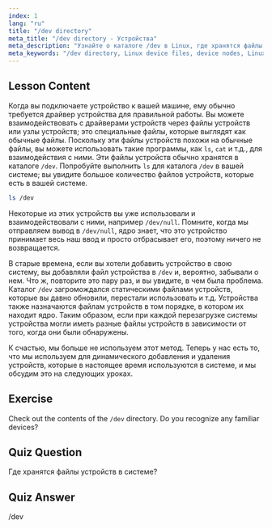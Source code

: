 ```yaml
---
index: 1
lang: "ru"
title: "/dev directory"
meta_title: "/dev directory - Устройства"
meta_description: "Узнайте о каталоге /dev в Linux, где хранятся файлы устройств. Разберитесь с узлами устройств и способами взаимодействия с ними. Исследуйте /dev с помощью ls. Руководство для начинающих по Linux."
meta_keywords: "/dev directory, Linux device files, device nodes, Linux tutorial, ls /dev, Linux beginner, Linux guide"
---
```


## Lesson Content

Когда вы подключаете устройство к вашей машине, ему обычно требуется драйвер устройства для правильной работы. Вы можете взаимодействовать с драйверами устройств через файлы устройств или узлы устройств; это специальные файлы, которые выглядят как обычные файлы. Поскольку эти файлы устройств похожи на обычные файлы, вы можете использовать такие программы, как `ls`, `cat` и т.д., для взаимодействия с ними. Эти файлы устройств обычно хранятся в каталоге `/dev`. Попробуйте выполнить `ls` для каталога `/dev` в вашей системе; вы увидите большое количество файлов устройств, которые есть в вашей системе.

```bash
ls /dev
```

Некоторые из этих устройств вы уже использовали и взаимодействовали с ними, например `/dev/null`. Помните, когда мы отправляем вывод в `/dev/null`, ядро знает, что это устройство принимает весь наш ввод и просто отбрасывает его, поэтому ничего не возвращается.

В старые времена, если вы хотели добавить устройство в свою систему, вы добавляли файл устройства в `/dev` и, вероятно, забывали о нем. Что ж, повторите это пару раз, и вы увидите, в чем была проблема. Каталог `/dev` загромождался статическими файлами устройств, которые вы давно обновили, перестали использовать и т.д. Устройства также назначаются файлам устройств в том порядке, в котором их находит ядро. Таким образом, если при каждой перезагрузке системы устройства могли иметь разные файлы устройств в зависимости от того, когда они были обнаружены.

К счастью, мы больше не используем этот метод. Теперь у нас есть то, что мы используем для динамического добавления и удаления устройств, которые в настоящее время используются в системе, и мы обсудим это на следующих уроках.

## Exercise

Check out the contents of the `/dev` directory. Do you recognize any familiar devices?

## Quiz Question

Где хранятся файлы устройств в системе?

## Quiz Answer

/dev
